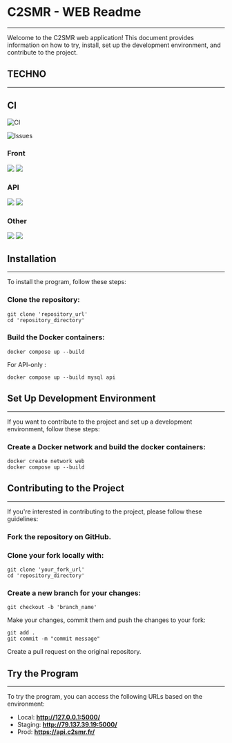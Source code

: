 # C2SMR - WEB Readme

---

Welcome to the C2SMR web application! This document provides information on how to try, install, set up the development environment, and contribute to the project.

## TECHNO

---

##  CI

![CI](https://github.com/Karimarf/fork-web/actions/workflows/main_checks.yml/badge.svg)

![Issues](https://img.shields.io/github/issues/Karimarf/fork-web)

### Front
![](https://img.shields.io/badge/JavaScript-323330?style=for-the-badge&logo=javascript&logoColor=F7DF1E)
![](https://img.shields.io/badge/React-20232A?style=for-the-badge&logo=react&logoColor=61DAFB)
### API
![](https://img.shields.io/badge/Python-FFD43B?style=for-the-badge&logo=python&logoColor=blue)
![](https://img.shields.io/badge/Flask-000000?style=for-the-badge&logo=flask&logoColor=white)
### Other
![](https://img.shields.io/badge/MySQL-005C84?style=for-the-badge&logo=mysql&logoColor=white)
![](https://img.shields.io/badge/Docker-2CA5E0?style=for-the-badge&logo=docker&logoColor=white)

## Installation

---

To install the program, follow these steps:

### Clone the repository:

```shell
git clone 'repository_url'
cd 'repository_directory'
```

### Build the Docker containers:

```shell
docker compose up --build
```

For API-only :
```shell
docker compose up --build mysql api
```


## Set Up Development Environment

---

If you want to contribute to the project and set up a development environment, follow these steps:

### Create a Docker network and build the docker containers:

```shell
docker create network web
docker compose up --build
```

## Contributing to the Project

---

If you're interested in contributing to the project, please follow these guidelines:

### Fork the repository on GitHub.

### Clone your fork locally with:

```shell 
git clone 'your_fork_url'
cd 'repository_directory'
```

### Create a new branch for your changes:

```shell 
git checkout -b 'branch_name'
```

Make your changes, commit them and push the changes to your fork:

```shell 
git add .
git commit -m "commit message"
```

Create a pull request on the original repository.

## Try the Program

---

To try the program, you can access the following URLs based on the environment:

- Local: __http://127.0.0.1:5000/__
- Staging: __http://79.137.39.19:5000/__
- Prod: __https://api.c2smr.fr/__

